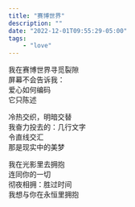 ```yaml
---
title: "赛博世界"
description: ""
date: "2022-12-01T09:55:29-05:00"
tags: 
    - "love"
---
```

我在赛博世界寻觅裂隙\
屏幕不会告诉我：\
爱心如何编码\
它只陈述

冷热交织，明暗交替\
我奋力投去的：几行文字\
令直线交汇\
那是现实中的美梦

我在光影里去拥抱\
连同你的一切\
彻夜相拥：胜过时间\
我想与你在永恒里拥抱

